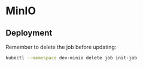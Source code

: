 # MinIO

## Deployment

Remember to delete the job before updating:

```bash
kubectl --namespace dev-minio delete job init-job
```

